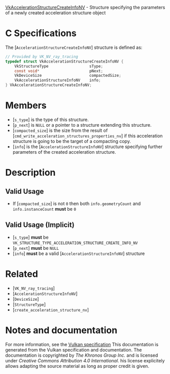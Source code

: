 [VkAccelerationStructureCreateInfoNV](https://www.khronos.org/registry/vulkan/specs/1.3-extensions/man/html/VkAccelerationStructureCreateInfoNV.html) - Structure specifying the parameters of a newly created acceleration structure object

# C Specifications
The [`AccelerationStructureCreateInfoNV`] structure is defined as:
```c
// Provided by VK_NV_ray_tracing
typedef struct VkAccelerationStructureCreateInfoNV {
    VkStructureType                  sType;
    const void*                      pNext;
    VkDeviceSize                     compactedSize;
    VkAccelerationStructureInfoNV    info;
} VkAccelerationStructureCreateInfoNV;
```

# Members
- [`s_type`] is the type of this structure.
- [`p_next`] is `NULL` or a pointer to a structure extending this structure.
- [`compacted_size`] is the size from the result of [`cmd_write_acceleration_structures_properties_nv`] if this acceleration structure is going to be the target of a compacting copy.
- [`info`] is the [`AccelerationStructureInfoNV`] structure specifying further parameters of the created acceleration structure.

# Description
## Valid Usage
-    If [`compacted_size`] is not `0` then both `info.geometryCount` and `info.instanceCount` **must**  be `0`

## Valid Usage (Implicit)
-  [`s_type`] **must**  be `VK_STRUCTURE_TYPE_ACCELERATION_STRUCTURE_CREATE_INFO_NV`
-  [`p_next`] **must**  be `NULL`
-  [`info`] **must**  be a valid [`AccelerationStructureInfoNV`] structure

# Related
- [`VK_NV_ray_tracing`]
- [`AccelerationStructureInfoNV`]
- [`DeviceSize`]
- [`StructureType`]
- [`create_acceleration_structure_nv`]

# Notes and documentation
For more information, see the [Vulkan specification](https://www.khronos.org/registry/vulkan/specs/1.3-extensions/html/vkspec.html)
This documentation is generated from the Vulkan specification and documentation.
The documentation is copyrighted by *The Khronos Group Inc.* and is licensed under *Creative Commons Attribution 4.0 International*.
his license explicitely allows adapting the source material as long as proper credit is given.
        